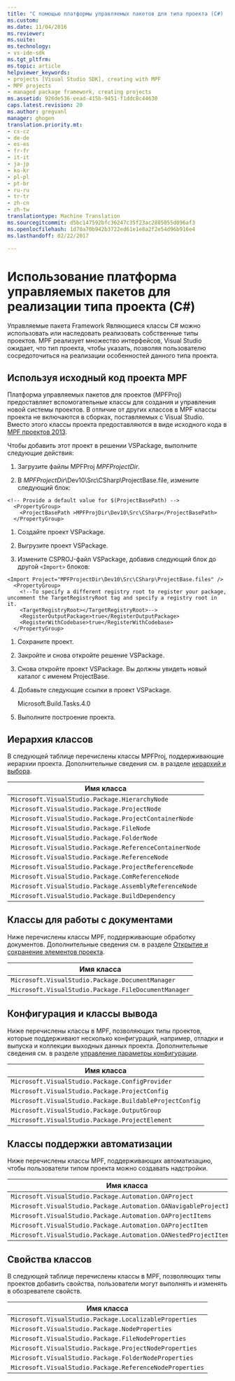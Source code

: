 ```yaml
---
title: "С помощью платформы управляемых пакетов для типа проекта (C#) | Документы Microsoft"
ms.custom: 
ms.date: 11/04/2016
ms.reviewer: 
ms.suite: 
ms.technology:
- vs-ide-sdk
ms.tgt_pltfrm: 
ms.topic: article
helpviewer_keywords:
- projects [Visual Studio SDK], creating with MPF
- MPF projects
- managed package framework, creating projects
ms.assetid: 926de536-eead-415b-9451-f1ddc8c44630
caps.latest.revision: 20
ms.author: gregvanl
manager: ghogen
translation.priority.mt:
- cs-cz
- de-de
- es-es
- fr-fr
- it-it
- ja-jp
- ko-kr
- pl-pl
- pt-br
- ru-ru
- tr-tr
- zh-cn
- zh-tw
translationtype: Machine Translation
ms.sourcegitcommit: d5bc147592bfc36247c35f23ac2885055d096af3
ms.openlocfilehash: 1d70a70b942b3722ed61e1e8a2f2e54d96b916e4
ms.lasthandoff: 02/22/2017

---
```

# <a name="using-the-managed-package-framework-to-implement-a-project-type-c"></a>Использование платформа управляемых пакетов для реализации типа проекта (C#)
Управляемые пакета Framework Являющиеся классы C# можно использовать или наследовать реализовать собственные типы проектов. MPF реализует множество интерфейсов, Visual Studio ожидает, что тип проекта, чтобы указать, позволяя пользователю сосредоточиться на реализации особенностей данного типа проекта.  
  
## <a name="using-the-mpf-project-source-code"></a>Используя исходный код проекта MPF  
 Платформа управляемых пакетов для проектов (MPFProj) предоставляет вспомогательные классы для создания и управления новой системы проектов. В отличие от других классов в MPF классы проекта не включаются в сборках, поставляемых с Visual Studio. Вместо этого классы проекта предоставляются в виде исходного кода в [MPF проектов 2013](http://mpfproj12.codeplex.com).  
  
 Чтобы добавить этот проект в решении VSPackage, выполните следующие действия:  
  
1.  Загрузите файлы MPFProj *MPFProjectDir*.  
  
2.  В *MPFProjectDir*\Dev10\Src\CSharp\ProjectBase.file, измените следующий блок:  
  
```  
<!-- Provide a default value for $(ProjectBasePath) -->  
  <PropertyGroup>  
    <ProjectBasePath >MPFProjDir\Dev10\Src\CSharp</ProjectBasePath>  
  </PropertyGroup>  
```  
  
1.  Создайте проект VSPackage.  
  
2.  Выгрузите проект VSPackage.  
  
3.  Измените CSPROJ-файл VSPackage, добавив следующий блок до другой `<Import>` блоков:  
  
```  
<Import Project="MPFProjectDir\Dev10\Src\CSharp\ProjectBase.files" />  
  <PropertyGroup>  
    <!--To specify a different registry root to register your package, uncomment the TargetRegistryRoot tag and specify a registry root in it.  
    <TargetRegistryRoot></TargetRegistryRoot>-->  
    <RegisterOutputPackage>true</RegisterOutputPackage>  
    <RegisterWithCodebase>true</RegisterWithCodebase>  
  </PropertyGroup>  
```  
  
1.  Сохраните проект.  
  
2.  Закройте и снова откройте решение VSPackage.  
  
3.  Снова откройте проект VSPackage. Вы должны увидеть новый каталог с именем ProjectBase.  
  
4.  Добавьте следующие ссылки в проект VSPackage.  
  
     Microsoft.Build.Tasks.4.0  
  
5.  Выполните построение проекта.  
  
## <a name="hierarchy-classes"></a>Иерархия классов  
 В следующей таблице перечислены классы MPFProj, поддерживающие иерархии проекта. Дополнительные сведения см. в разделе [иерархий и выбора](../../extensibility/internals/hierarchies-and-selection.md).  
  
|Имя класса|  
|----------------|  
|`Microsoft.VisualStudio.Package.HierarchyNode`|  
|`Microsoft.VisualStudio.Package.ProjectNode`|  
|`Microsoft.VisualStudio.Package.ProjectContainerNode`|  
|`Microsoft.VisualStudio.Package.FileNode`|  
|`Microsoft.VisualStudio.Package.FolderNode`|  
|`Microsoft.VisualStudio.Package.ReferenceContainerNode`|  
|`Microsoft.VisualStudio.Package.ReferenceNode`|  
|`Microsoft.VisualStudio.Package.ProjectReferenceNode`|  
|`Microsoft.VisualStudio.Package.ComReferenceNode`|  
|`Microsoft.VisualStudio.Package.AssemblyReferenceNode`|  
|`Microsoft.VisualStudio.Package.BuildDependency`|  
  
## <a name="document-handling-classes"></a>Классы для работы с документами  
 Ниже перечислены классы MPF, поддерживающие обработку документов. Дополнительные сведения см. в разделе [Открытие и сохранение элементов проекта](../../extensibility/internals/opening-and-saving-project-items.md).  
  
|Имя класса|  
|----------------|  
|`Microsoft.VisualStudio.Package.DocumentManager`|  
|`Microsoft.VisualStudio.Package.FileDocumentManager`|  
  
## <a name="configuration-and-output-classes"></a>Конфигурация и классы вывода  
 Ниже перечислены классы в MPF, позволяющих типы проектов, которые поддерживают несколько конфигураций, например, отладки и выпуска и коллекции выходных данных проекта. Дополнительные сведения см. в разделе [управление параметры конфигурации](../../extensibility/internals/managing-configuration-options.md).  
  
|Имя класса|  
|----------------|  
|`Microsoft.VisualStudio.Package.ConfigProvider`|  
|`Microsoft.VisualStudio.Package.ProjectConfig`|  
|`Microsoft.VisualStudio.Package.BuildableProjectConfig`|  
|`Microsoft.VisualStudio.Package.OutputGroup`|  
|`Microsoft.VisualStudio.Package.ProjectElement`|  
  
## <a name="automation-support-classes"></a>Классы поддержки автоматизации  
 Ниже перечислены классы MPF, поддерживающих автоматизацию, чтобы пользователи типом проекта можно создавать надстройки.  
  
|Имя класса|  
|----------------|  
|`Microsoft.VisualStudio.Package.Automation.OAProject`|  
|`Microsoft.VisualStudio.Package.Automation.OANavigableProjectItems`|  
|`Microsoft.VisualStudio.Package.Automation.OAProjectItems`|  
|`Microsoft.VisualStudio.Package.Automation.OAProjectItem`|  
|`Microsoft.VisualStudio.Package.Automation.OANestedProjectItem`|  
  
## <a name="properties-classes"></a>Свойства классов  
 В следующей таблице перечислены классы в MPF, позволяющих типы проектов добавить свойства, пользователи могут выполнять и изменять в обозревателе свойств.  
  
|Имя класса|  
|----------------|  
|`Microsoft.VisualStudio.Package.LocalizableProperties`|  
|`Microsoft.VisualStudio.Package.NodeProperties`|  
|`Microsoft.VisualStudio.Package.FileNodeProperties`|  
|`Microsoft.VisualStudio.Package.ProjectNodeProperties`|  
|`Microsoft.VisualStudio.Package.FolderNodeProperties`|  
|`Microsoft.VisualStudio.Package.ReferenceNodeProperties`|
